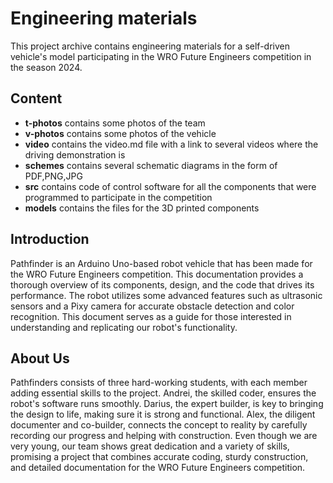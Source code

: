 # Engineering materials

This project archive contains engineering materials for a self-driven vehicle's model participating in the WRO Future Engineers competition in the season 2024.

## Content

- **t-photos** contains some photos of the team
 - **v-photos** contains some photos of the vehicle
 - **video** contains the video.md file with a link to several videos where the driving demonstration is
 - **schemes** contains several schematic diagrams in the form of PDF,PNG,JPG
 - **src** contains code of control software for all the components that were programmed to participate in the competition
 - **models** contains the files for the 3D printed components


## Introduction

Pathfinder is an Arduino Uno-based robot vehicle that has been made for the WRO Future Engineers competition. This documentation provides a thorough overview of its components, design, and the code that drives its performance. The robot utilizes some advanced features such as ultrasonic sensors and a Pixy camera for accurate obstacle detection and color recognition. This document serves as a guide for those interested in understanding and replicating our robot's functionality.

## About Us


Pathfinders consists of three hard-working students, with each member adding essential skills to the project. Andrei, the skilled coder, ensures the robot's software runs smoothly. Darius, the expert builder, is key to bringing the design to life, making sure it is strong and functional. Alex, the diligent documenter and co-builder, connects the concept to reality by carefully recording our progress and helping with construction. Even though we are very young, our team shows great dedication and a variety of skills, promising a project that combines accurate coding, sturdy construction, and detailed documentation for the WRO Future Engineers competition.
